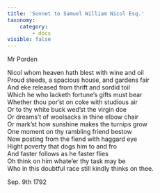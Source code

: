 ```yaml
---
title: 'Sonnet to Samuel William Nicol Esq.'
taxonomy:
    category:
        - docs
visible: false
---
```


<div class="author">Mr Porden</div>

Nicol whom heaven hath blest with wine and oil  
Proud steeds, a spacious house, and gardens fair  
And eke released from thrift and sordid toil  
Which he who lacketh fortune’s gifts must bear  
Whether thou por’st on coke with studious air  
Or to thy white buck wed’st the virgin doe  
Or dreams’t of woolsacks in thine elbow chair  
Or mark’st how sunshine makes the turnips grow  
One moment on thy rambling friend bestow  
Now posting from the fiend with haggard eye  
Hight poverty that dogs him to and fro  
And faster follows as he faster flies  
Oh think on him whate’er thy task may be  
Who in this doubtful race still kindly thinks on thee.

Sep. 9th 1792